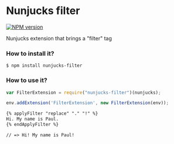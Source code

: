 # Nunjucks filter

[![NPM version](https://badge.fury.io/js/nunjucks-filter.svg)](http://badge.fury.io/js/nunjucks-filter)

Nunjucks extension that brings a "filter" tag

### How to install it?

```
$ npm install nunjucks-filter
```

### How to use it?

```js
var FilterExtension = require("nunjucks-filter")(nunjucks);

env.addExtension('FilterExtension', new FilterExtension(env));
```


```html
{% applyFilter "replace" "." "!" %}
Hi. My name is Paul.
{% endApplyFilter %}

// => Hi! My name is Paul!
```
